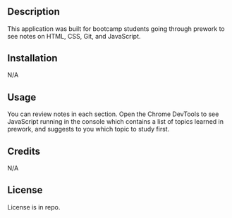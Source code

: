 # <Prework Study Guide Webpage>

## Description
This application was built for bootcamp students going through prework to see notes on HTML, CSS, Git, and JavaScript. 


## Installation
N/A
## Usage
You can review notes in each section. Open the Chrome DevTools to see JavaScript running in the console which contains a list of topics learned in prework, and suggests to you which topic to study first. 


## Credits
N/A

## License
License is in repo.
